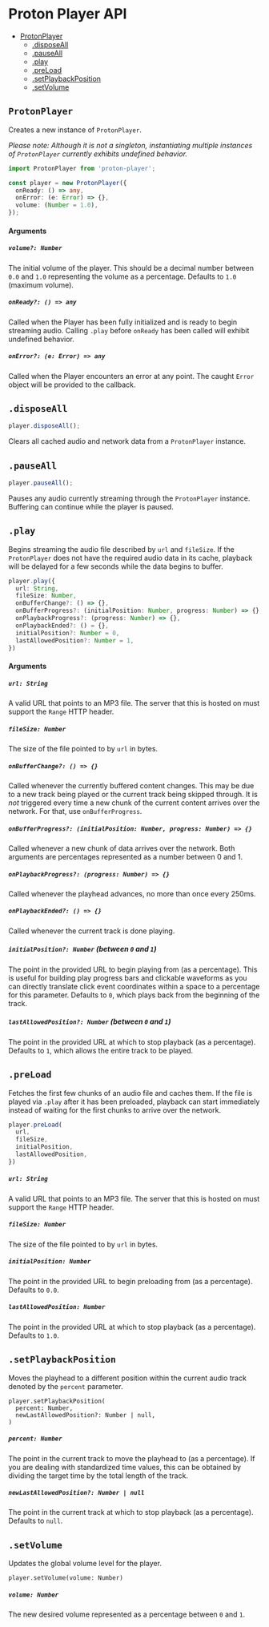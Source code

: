 # Proton Player API

- [ProtonPlayer](#protonplayer)
  - [.disposeAll](#.disposeall)
  - [.pauseAll](#.pauseall)
  - [.play](#.play)
  - [.preLoad](#.preload)
  - [.setPlaybackPosition](#.setplaybackposition)
  - [.setVolume](#.setvolume)

## `ProtonPlayer`

Creates a new instance of `ProtonPlayer`.

_Please note: Although it is not a singleton, instantiating multiple instances of `ProtonPlayer` currently exhibits undefined behavior._

```typescript
import ProtonPlayer from 'proton-player';

const player = new ProtonPlayer({
  onReady: () => any,
  onError: (e: Error) => {},
  volume: (Number = 1.0),
});
```

#### Arguments

##### `volume?: Number`

The initial volume of the player. This should be a decimal number between `0.0` and `1.0` representing the volume as a percentage. Defaults to `1.0` (maximum volume).

##### `onReady?: () => any`

Called when the Player has been fully initialized and is ready to begin streaming audio. Calling `.play` before `onReady` has been called will exhibit undefined behavior.

##### `onError?: (e: Error) => any`

Called when the Player encounters an error at any point. The caught `Error` object will be provided to the callback.

## `.disposeAll`

```typescript
player.disposeAll();
```

Clears all cached audio and network data from a `ProtonPlayer` instance.

## `.pauseAll`

```typescript
player.pauseAll();
```

Pauses any audio currently streaming through the `ProtonPlayer` instance. Buffering can continue while the player is paused.

## `.play`

Begins streaming the audio file described by `url` and `fileSize`. If the `ProtonPlayer` does not have the required audio data in its cache, playback will be delayed for a few seconds while the data begins to buffer.

```typescript
player.play({
  url: String,
  fileSize: Number,
  onBufferChange?: () => {},
  onBufferProgress?: (initialPosition: Number, progress: Number) => {},
  onPlaybackProgress?: (progress: Number) => {},
  onPlaybackEnded?: () = {},
  initialPosition?: Number = 0,
  lastAllowedPosition?: Number = 1,
})
```

#### Arguments

##### `url: String`

A valid URL that points to an MP3 file. The server that this is hosted on must support the `Range` HTTP header.

##### `fileSize: Number`

The size of the file pointed to by `url` in bytes.

##### `onBufferChange?: () => {}`

Called whenever the currently buffered content changes. This may be due to a new track being played or the current track being skipped through. It is _not_ triggered every time a new chunk of the current content arrives over the network. For that, use `onBufferProgress`.

##### `onBufferProgress?: (initialPosition: Number, progress: Number) => {}`

Called whenever a new chunk of data arrives over the network. Both arguments are percentages represented as a number between 0 and 1.

##### `onPlaybackProgress?: (progress: Number) => {}`

Called whenever the playhead advances, no more than once every 250ms.

##### `onPlaybackEnded?: () => {}`

Called whenever the current track is done playing.

##### `initialPosition?: Number` (between `0` and `1`)

The point in the provided URL to begin playing from (as a percentage). This is useful for building play progress bars and clickable waveforms as you can directly translate click event coordinates within a space to a percentage for this parameter. Defaults to `0`, which plays back from the beginning of the track.

##### `lastAllowedPosition?: Number` (between `0` and `1`)

The point in the provided URL at which to stop playback (as a percentage). Defaults to `1`, which allows the entire track to be played.

## `.preLoad`

Fetches the first few chunks of an audio file and caches them. If the file is played via `.play` after it has been preloaded, playback can start immediately instead of waiting for the first chunks to arrive over the network.

```typescript
player.preLoad(
  url,
  fileSize,
  initialPosition,
  lastAllowedPosition,
})
```

##### `url: String`

A valid URL that points to an MP3 file. The server that this is hosted on must support the `Range` HTTP header.

##### `fileSize: Number`

The size of the file pointed to by `url` in bytes.

##### `initialPosition: Number`

The point in the provided URL to begin preloading from (as a percentage). Defaults to `0.0`.

##### `lastAllowedPosition: Number`

The point in the provided URL at which to stop playback (as a percentage). Defaults to `1.0`.

## `.setPlaybackPosition`

Moves the playhead to a different position within the current audio track denoted by the `percent` parameter.

```
player.setPlaybackPosition(
  percent: Number,
  newLastAllowedPosition?: Number | null,
)
```

##### `percent: Number`

The point in the current track to move the playhead to (as a percentage). If you are dealing with standardized time values, this can be obtained by dividing the target time by the total length of the track.

##### `newLastAllowedPosition?: Number | null`

The point in the current track at which to stop playback (as a percentage). Defaults to `null`.

## `.setVolume`

Updates the global volume level for the player.

```
player.setVolume(volume: Number)
```

##### `volume: Number`

The new desired volume represented as a percentage between `0` and `1`.
